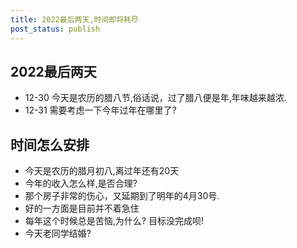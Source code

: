 ```yaml
---
title: 2022最后两天,时间即将耗尽
post_status: publish
---
```


## 2022最后两天
- 12-30 今天是农历的腊八节,俗话说，过了腊八便是年,年味越来越浓.
- 12-31 需要考虑一下今年过年在哪里了?

## 时间怎么安排
- 今天是农历的腊月初八,离过年还有20天
- 今年的收入怎么样,是否合理?
- 那个房子非常的伤心，又延期到了明年的4月30号.
- 好的一方面是目前并不着急住
- 每年这个时候总是苦恼,为什么? 目标没完成呗!
- 今天老同学结婚?